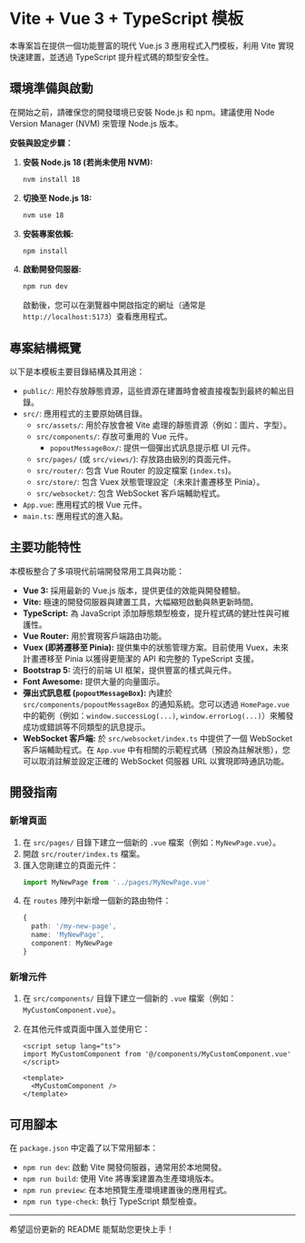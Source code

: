 # Vite + Vue 3 + TypeScript 模板

本專案旨在提供一個功能豐富的現代 Vue.js 3 應用程式入門模板，利用 Vite 實現快速建置，並透過 TypeScript 提升程式碼的類型安全性。

## 環境準備與啟動

在開始之前，請確保您的開發環境已安裝 Node.js 和 npm。建議使用 Node Version Manager (NVM) 來管理 Node.js 版本。

**安裝與設定步驟：**

1.  **安裝 Node.js 18 (若尚未使用 NVM):**
    ```bash
    nvm install 18
    ```
2.  **切換至 Node.js 18:**
    ```bash
    nvm use 18
    ```
3.  **安裝專案依賴:**
    ```bash
    npm install
    ```
4.  **啟動開發伺服器:**
    ```bash
    npm run dev
    ```
    啟動後，您可以在瀏覽器中開啟指定的網址（通常是 `http://localhost:5173`）查看應用程式。

## 專案結構概覽

以下是本模板主要目錄結構及其用途：

- `public/`: 用於存放靜態資源，這些資源在建置時會被直接複製到最終的輸出目錄。
- `src/`: 應用程式的主要原始碼目錄。
  - `src/assets/`: 用於存放會被 Vite 處理的靜態資源（例如：圖片、字型）。
  - `src/components/`: 存放可重用的 Vue 元件。
    - `popoutMessageBox/`: 提供一個彈出式訊息提示框 UI 元件。
  - `src/pages/` (或 `src/views/`): 存放路由級別的頁面元件。
  - `src/router/`: 包含 Vue Router 的設定檔案 (`index.ts`)。
  - `src/store/`: 包含 Vuex 狀態管理設定（未來計畫遷移至 Pinia）。
  - `src/websocket/`: 包含 WebSocket 客戶端輔助程式。
- `App.vue`: 應用程式的根 Vue 元件。
- `main.ts`: 應用程式的進入點。

## 主要功能特性

本模板整合了多項現代前端開發常用工具與功能：

- **Vue 3:** 採用最新的 Vue.js 版本，提供更佳的效能與開發體驗。
- **Vite:** 極速的開發伺服器與建置工具，大幅縮短啟動與熱更新時間。
- **TypeScript:** 為 JavaScript 添加靜態類型檢查，提升程式碼的健壯性與可維護性。
- **Vue Router:** 用於實現客戶端路由功能。
- **Vuex (即將遷移至 Pinia):** 提供集中的狀態管理方案。目前使用 Vuex，未來計畫遷移至 Pinia 以獲得更簡潔的 API 和完整的 TypeScript 支援。
- **Bootstrap 5:** 流行的前端 UI 框架，提供豐富的樣式與元件。
- **Font Awesome:** 提供大量的向量圖示。
- **彈出式訊息框 (`popoutMessageBox`):** 內建於 `src/components/popoutMessageBox` 的通知系統。您可以透過 `HomePage.vue` 中的範例（例如：`window.successLog(...)`, `window.errorLog(...)`）來觸發成功或錯誤等不同類型的訊息提示。
- **WebSocket 客戶端:** 於 `src/websocket/index.ts` 中提供了一個 WebSocket 客戶端輔助程式。在 `App.vue` 中有相關的示範程式碼（預設為註解狀態），您可以取消註解並設定正確的 WebSocket 伺服器 URL 以實現即時通訊功能。

## 開發指南

### 新增頁面

1.  在 `src/pages/` 目錄下建立一個新的 `.vue` 檔案（例如：`MyNewPage.vue`）。
2.  開啟 `src/router/index.ts` 檔案。
3.  匯入您剛建立的頁面元件：
    ```typescript
    import MyNewPage from '../pages/MyNewPage.vue'
    ```
4.  在 `routes` 陣列中新增一個新的路由物件：
    ```typescript
    {
      path: '/my-new-page',
      name: 'MyNewPage',
      component: MyNewPage
    }
    ```

### 新增元件

1.  在 `src/components/` 目錄下建立一個新的 `.vue` 檔案（例如：`MyCustomComponent.vue`）。
2.  在其他元件或頁面中匯入並使用它：

    ```vue
    <script setup lang="ts">
    import MyCustomComponent from '@/components/MyCustomComponent.vue'
    </script>

    <template>
      <MyCustomComponent />
    </template>
    ```

## 可用腳本

在 `package.json` 中定義了以下常用腳本：

- `npm run dev`: 啟動 Vite 開發伺服器，通常用於本地開發。
- `npm run build`: 使用 Vite 將專案建置為生產環境版本。
- `npm run preview`: 在本地預覽生產環境建置後的應用程式。
- `npm run type-check`: 執行 TypeScript 類型檢查。

---

希望這份更新的 README 能幫助您更快上手！